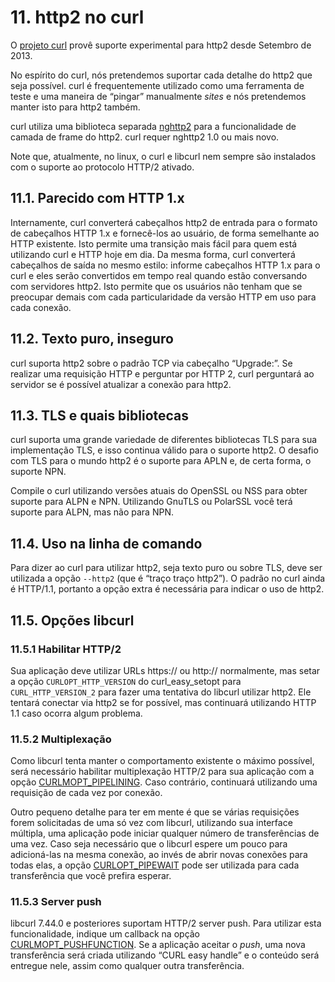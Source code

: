 # 11. http2 no curl

O [projeto curl](http://curl.haxx.se/) provê suporte experimental para http2 desde Setembro de 2013.

No espírito do curl, nós pretendemos suportar cada detalhe do http2 que seja possível. curl é frequentemente utilizado como uma ferramenta de teste e uma maneira de “pingar” manualmente _sites_ e nós pretendemos manter isto para http2 também.

curl utiliza uma biblioteca separada [nghttp2](https://nghttp2.org/) para a funcionalidade de camada de frame do http2. curl requer nghttp2 1.0 ou mais novo.

Note que, atualmente, no linux, o curl e libcurl nem sempre são instalados com o suporte ao protocolo HTTP/2 ativado.

## 11.1. Parecido com HTTP 1.x

Internamente, curl converterá cabeçalhos http2 de entrada para o formato de cabeçalhos HTTP 1.x e fornecê-los ao usuário, de forma semelhante ao HTTP existente. Isto permite uma transição mais fácil para quem está utilizando curl e HTTP hoje em dia. Da mesma forma, curl converterá cabeçalhos de saída no mesmo estilo: informe cabeçalhos HTTP 1.x para o curl e eles serão convertidos em tempo real quando estão conversando com servidores http2. Isto permite que os usuários não tenham que se preocupar demais com cada particularidade da versão HTTP em uso para cada conexão.

## 11.2. Texto puro, inseguro

curl suporta http2 sobre o padrão TCP via cabeçalho “Upgrade:”. Se realizar uma requisição HTTP e perguntar por HTTP 2, curl perguntará ao servidor se é possível atualizar a conexão para http2.

## 11.3. TLS e quais bibliotecas

curl suporta uma grande variedade de diferentes bibliotecas TLS para sua implementação TLS, e isso continua válido para o suporte http2. O desafio com TLS para o mundo http2 é o suporte para APLN e, de certa forma, o suporte NPN.

Compile o curl utilizando versões atuais do OpenSSL ou NSS para obter suporte para ALPN e NPN. Utilizando GnuTLS ou PolarSSL você terá suporte para ALPN, mas não para NPN.

## 11.4. Uso na linha de comando

Para dizer ao curl para utilizar http2, seja texto puro ou sobre TLS, deve ser utilizada a opção `--http2` (que é “traço traço http2”). O padrão no curl ainda é HTTP/1.1, portanto a opção extra é necessária para indicar o uso de http2.

## 11.5. Opções libcurl

### 11.5.1 Habilitar HTTP/2

Sua aplicação deve utilizar URLs https:// ou http:// normalmente, mas setar a opção `CURLOPT_HTTP_VERSION` do curl_easy_setopt para `CURL_HTTP_VERSION_2` para fazer uma tentativa do libcurl utilizar http2. Ele tentará conectar via http2 se for possível, mas continuará utilizando HTTP 1.1 caso ocorra algum problema.

### 11.5.2 Multiplexação

Como libcurl tenta manter o comportamento existente o máximo possível, será necessário habilitar multiplexação HTTP/2 para sua aplicação com a opção [CURLMOPT_PIPELINING](http://curl.haxx.se/libcurl/c/CURLMOPT_PIPELINING.html). Caso contrário, continuará utilizando uma requisição de cada vez por conexão.

Outro pequeno detalhe para ter em mente é que se várias requisições forem solicitadas de uma só vez com libcurl, utilizando sua interface múltipla, uma aplicação pode iniciar qualquer número de transferências de uma vez. Caso seja necessário que o libcurl espere um pouco para adicioná-las na mesma conexão, ao invés de abrir novas conexões para todas elas, a opção [CURLOPT_PIPEWAIT](http://curl.haxx.se/libcurl/c/CURLOPT_PIPEWAIT.html) pode ser utilizada para cada transferência que você prefira esperar.

### 11.5.3 Server push

libcurl 7.44.0 e posteriores suportam HTTP/2 server push. Para utilizar esta funcionalidade, indique um callback na opção [CURLMOPT_PUSHFUNCTION](http://curl.haxx.se/libcurl/c/CURLMOPT_PUSHFUNCTION.html). Se a aplicação aceitar o _push_, uma nova transferência será criada utilizando “CURL easy handle” e o conteúdo será entregue nele, assim como qualquer outra transferência.
